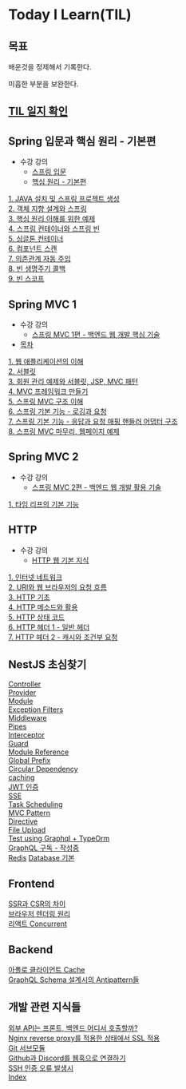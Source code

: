 # Today I Learn(TIL)

## 목표

배운것을 정제해서 기록한다.

미흡한 부분을 보완한다.

## [TIL 일지 확인](https://github.com/jub3907/Today-I-Learn/blob/main/til.md)

## Spring 입문과 핵심 원리 - 기본편
* 수강 강의
    * [스프링 입문](https://www.inflearn.com/course/%EC%8A%A4%ED%94%84%EB%A7%81-%EC%9E%85%EB%AC%B8-%EC%8A%A4%ED%94%84%EB%A7%81%EB%B6%80%ED%8A%B8/dashboard)
    * [핵심 원리 - 기본편](https://www.inflearn.com/course/%EC%8A%A4%ED%94%84%EB%A7%81-%ED%95%B5%EC%8B%AC-%EC%9B%90%EB%A6%AC-%EA%B8%B0%EB%B3%B8%ED%8E%B8/dashboard)

[1. JAVA 설치 및 스프링 프로젝트 생성](https://github.com/jub3907/Today-I-Learn/blob/main/spring/core-basic/1.start.md)\
[2. 객체 지향 설계와 스프링](https://github.com/jub3907/Today-I-Learn/blob/main/spring/core-basic/2.oop-and-spring.md)\
[3. 핵심 원리 이해를 위한 예제](https://github.com/jub3907/Today-I-Learn/blob/main/spring/core-basic/3.practice1.md)\
[4. 스프링 컨테이너와 스프링 빈](https://github.com/jub3907/Today-I-Learn/blob/main/spring/core-basic/4.container-and-bean.md)\
[5. 싱글톤 컨테이너](https://github.com/jub3907/Today-I-Learn/blob/main/spring/core-basic/5.singleton.md)\
[6. 컴포넌트 스캔](https://github.com/jub3907/Today-I-Learn/blob/main/spring/core-basic/6.component-scan.md)\
[7. 의존관계 자동 주입](https://github.com/jub3907/Today-I-Learn/blob/main/spring/core-basic/7.automatic-di.md)\
[8. 빈 생명주기 콜백](https://github.com/jub3907/Today-I-Learn/blob/main/spring/core-basic/8.bean-lifecycle-callback.md)\
[9. 빈 스코프](https://github.com/jub3907/Today-I-Learn/blob/main/spring/core-basic/9.bean-scope.md)


## Spring MVC 1
* 수강 강의
    * [스프링 MVC 1편 - 백엔드 웹 개발 핵심 기술](https://www.inflearn.com/course/%EC%8A%A4%ED%94%84%EB%A7%81-mvc-1/dashboard)
* [목차](https://github.com/jub3907/Today-I-Learn/blob/main/spring/mvc1/index.md)

[1. 웹 애플리케이션의 이해](https://github.com/jub3907/Today-I-Learn/blob/main/spring/mvc1/1.web-application.md)\
[2. 서블릿](https://github.com/jub3907/Today-I-Learn/blob/main/spring/mvc1/2.servlet-basic.md)\
[3. 회원 관리 예제와 서블릿, JSP, MVC 패턴](https://github.com/jub3907/Today-I-Learn/blob/main/spring/mvc1/3.example-and-mvc-pattern.md)\
[4. MVC 프레임워크 만들기](https://github.com/jub3907/Today-I-Learn/blob/main/spring/mvc1/4.make-mvc-framework.md)\
[5. 스프링 MVC 구조 이해](https://github.com/jub3907/Today-I-Learn/blob/main/spring/mvc1/5.spring-mvc.md)\
[6. 스프링 기본 기능 - 로깅과 요청](https://github.com/jub3907/Today-I-Learn/blob/main/spring/mvc1/6.mvc-basic-function-logging-and-request.md)\
[7. 스프링 기본 기능 - 응답과 요청 매핑 핸들러 어댑터 구조](https://github.com/jub3907/Today-I-Learn/blob/main/spring/mvc1/7.mvc-basic-function-response-and-handler-adapter-structure.md)\
[8. 스프링 MVC 마무리, 웹페이지 예제](https://github.com/jub3907/Today-I-Learn/blob/main/spring/mvc1/8.web-page-example.md)

## Spring MVC 2
* 수강 강의
    * [스프링 MVC 2편 - 백엔드 웹 개발 활용 기술](https://www.inflearn.com/course/%EC%8A%A4%ED%94%84%EB%A7%81-mvc-1/dashboard)

[1. 타임 리프의 기본 기능](https://github.com/jub3907/Today-I-Learn/blob/main/spring/mvc2/1.thymeleaf-basic-function.md)

## HTTP
* 수강 강의
    * [HTTP 웹 기본 지식](https://www.inflearn.com/course/http-%EC%9B%B9-%EB%84%A4%ED%8A%B8%EC%9B%8C%ED%81%AC/dashboard)

[1. 인터넷 네트워크](https://github.com/jub3907/Today-I-Learn/blob/main/HTTP/basic/1.internet-network.md)\
[2. URI와 웹 브라우저의 요청 흐름](https://github.com/jub3907/Today-I-Learn/blob/main/HTTP/basic/2.uri-and-browser-request.md)\
[3. HTTP 기초](https://github.com/jub3907/Today-I-Learn/blob/main/HTTP/basic/3.http-basic.md)\
[4. HTTP 메소드와 활용](https://github.com/jub3907/Today-I-Learn/blob/main/HTTP/basic/4.http-method-and-practice.md)\
[5. HTTP 상태 코드](https://github.com/jub3907/Today-I-Learn/blob/main/HTTP/basic/5.http-status-code.md)\
[6. HTTP 헤더 1 - 일반 헤더](https://github.com/jub3907/Today-I-Learn/blob/main/HTTP/basic/6.http-header-normal.md)\
[7. HTTP 헤더 2 - 캐시와 조건부 요청](https://github.com/jub3907/Today-I-Learn/blob/main/HTTP/basic/7.http-cache-and-optional-request.md)



## NestJS 초심찾기

[Controller](https://github.com/jub3907/Today-I-Learn/blob/main/nestjs/controller.md)\
[Provider](https://github.com/jub3907/Today-I-Learn/blob/main/nestjs/provider.md)\
[Module](https://github.com/jub3907/Today-I-Learn/blob/main/nestjs/module.md)\
[Exception Filters](https://github.com/jub3907/Today-I-Learn/blob/main/nestjs/exception_filter.md)\
[Middleware](https://github.com/jub3907/Today-I-Learn/blob/main/nestjs/middleware.md)\
[Pipes](https://github.com/jub3907/Today-I-Learn/blob/main/nestjs/pipes.md)\
[Interceptor](https://github.com/jub3907/Today-I-Learn/blob/main/nestjs/interceptor.md)\
[Guard](https://github.com/jub3907/Today-I-Learn/blob/main/nestjs/guard.md)\
[Module Reference](https://github.com/jub3907/Today-I-Learn/blob/main/nestjs/module-reference.md)\
[Global Prefix](https://github.com/jub3907/Today-I-Learn/blob/main/nestjs/global_prefix.md)\
[Circular Dependency](https://github.com/jub3907/Today-I-Learn/blob/main/nestjs/circular_dependency.md)\
[caching](https://github.com/jub3907/Today-I-Learn/blob/main/nestjs/caching.md)\
[JWT 인증](https://github.com/jub3907/Today-I-Learn/blob/main/nestjs/authentication.md)\
[SSE](https://github.com/jub3907/Today-I-Learn/blob/main/nestjs/SSE.md)\
[Task Scheduling](https://github.com/jub3907/Today-I-Learn/blob/main/nestjs/task_scheduling.md)\
[MVC Pattern](https://github.com/jub3907/Today-I-Learn/blob/main/nestjs/mvc.md)\
[Directive](https://github.com/jub3907/Today-I-Learn/blob/main/nestjs/directives.md)\
[File Upload](https://github.com/jub3907/Today-I-Learn/blob/main/nestjs/file_upload.md)\
[Test using Graphql + TypeOrm](https://github.com/jub3907/Today-I-Learn/blob/main/nestjs/jest-test.md)\
[GraphQL 구독 - 작성중](https://github.com/jub3907/Today-I-Learn/blob/main/nestjs/subscription.md)\
[Redis](https://github.com/jub3907/Today-I-Learn/blob/main/nestjs/redis.md)
[Database 기본](https://github.com/jub3907/Today-I-Learn/blob/main/nestjs/database.md)

## Frontend

[SSR과 CSR의 차이](https://github.com/jub3907/Today-I-Learn/blob/main/frontend/SSR_CSR.md)\
[브라우저 렌더링 원리](https://github.com/jub3907/Today-I-Learn/blob/main/frontend/browser_rendering.md)\
[리액트 Concurrent](https://github.com/jub3907/Today-I-Learn/blob/main/frontend/react-concurrent.md)

## Backend

[아폴로 클라이언트 Cache](https://github.com/jub3907/Today-I-Learn/blob/main/backend/apollo-caching.md)\
[GraphQL Schema 설계시의 Antipattern들](https://github.com/jub3907/Today-I-Learn/blob/main/backend/gql-nest.md)

## 개발 관련 지식들

[외부 API는 프론트, 백엔드 어디서 호출할까?](https://github.com/jub3907/Today-I-Learn/blob/main/develop/3rd_party_api_call.md)\
[Nginx reverse proxy를 적용한 상태에서 SSL 적용](https://github.com/jub3907/Today-I-Learn/blob/main/develop/ssl.md)\
[Git 서브모듈](https://github.com/jub3907/Today-I-Learn/blob/main/develop/git_sub_module.md)\
[Github과 Discord를 웹훅으로 연결하기](https://github.com/jub3907/Today-I-Learn/blob/main/develop/discord-webhook.md)\
[SSH 인증 오류 발생시](https://github.com/jub3907/Today-I-Learn/blob/main/develop/ssh_fail.md)\
[Index](https://github.com/jub3907/Today-I-Learn/blob/main/develop/index.md)

